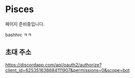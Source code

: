 # Pisces
페이지 준비중입니다.

bashhrc ㅋㅋ

## 초대 주소
https://discordapp.com/api/oauth2/authorize?client_id=625351636684111907&permissions=0&scope=bot